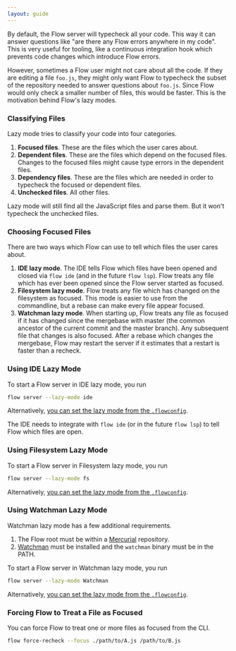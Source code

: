 ```yaml
---
layout: guide
---
```


By default, the Flow server will typecheck all your code. This way it can answer
questions like "are there any Flow errors anywhere in my code". This is very
useful for tooling, like a continuous integration hook which prevents code
changes which introduce Flow errors.

However, sometimes a Flow user might not care about all the code. If they are
editing a file `foo.js`, they might only want Flow to typecheck the subset of
the repository needed to answer questions about `foo.js`. Since Flow would only
check a smaller number of files, this would be faster. This is the motivation
behind Flow's lazy modes.

### Classifying Files <a class="toc" id="toc-classifying-files" href="#toc-classifying-files"></a>

Lazy mode tries to classify your code into four categories.

1. **Focused files**. These are the files which the user cares about.
2. **Dependent files**. These are the files which depend on the focused files.
Changes to the focused files might cause type errors in the dependent files.
3. **Dependency files**. These are the files which are needed in order to
typecheck the focused or dependent files.
4. **Unchecked files**. All other files.

Lazy mode will still find all the JavaScript files and parse them. But it won't
typecheck the unchecked files.

### Choosing Focused Files <a class="toc" id="toc-choosing-focused-files" href="#toc-choosing-focused-files"></a>

There are two ways which Flow can use to tell which files the user cares about.

1. **IDE lazy mode**. The IDE tells Flow which files have been opened and closed
via `flow ide` (and in the future `flow lsp`). Flow treats any file which has
ever been opened since the Flow server started as focused.
2. **Filesystem lazy mode**. Flow treats any file which has changed on the
filesystem as focused. This mode is easier to use from the commandline, but
a rebase can make every file appear focused.
3. **Watchman lazy mode**. When starting up, Flow treats any file as focused if
it has changed since the mergebase with master (the common ancestor of the
current commit and the master branch). Any subsequent file that changes is also
focused. After a rebase which changes the mergebase, Flow may restart the server
if it estimates that a restart is faster than a recheck.

### Using IDE Lazy Mode <a class="toc" id="toc-using-ide-lazy-mode" href="#toc-using-ide-lazy-mode"></a>

To start a Flow server in IDE lazy mode, you run

```bash
flow server --lazy-mode ide
```

Alternatively, [you can set the lazy mode from the `.flowconfig`](/en/docs/config/options/#toc-lazy-mode-fs-ide-watchman-none).

The IDE needs to integrate with `flow ide` (or in the future `flow lsp`) to tell
Flow which files are open.

### Using Filesystem Lazy Mode <a class="toc" id="toc-using-filesystem-lazy-mode" href="#toc-using-filesystem-lazy-mode"></a>

To start a Flow server in Filesystem lazy mode, you run

```bash
flow server --lazy-mode fs
```

Alternatively, [you can set the lazy mode from the `.flowconfig`](/en/docs/config/options/#toc-lazy-mode-fs-ide-watchman-none).

### Using Watchman Lazy Mode <a class="toc" id="toc-using-watchman-lazy-mode" href="#toc-using-watchman-lazy-mode"></a>

Watchman lazy mode has a few additional requirements.

1. The Flow root must be within a [Mercurial](https://www.mercurial-scm.org/) repository.
2. [Watchman](https://facebook.github.io/watchman/) must be installed and the
   `watchman` binary must be in the PATH.

To start a Flow server in Watchman lazy mode, you run

```bash
flow server --lazy-mode Watchman
```

Alternatively, [you can set the lazy mode from the `.flowconfig`](/en/docs/config/options/#toc-lazy-mode-fs-ide-watchman-none).

### Forcing Flow to Treat a File as Focused <a class="toc" id="toc-forcing-flow-to-treat-a-file-as-focused" href="#toc-forcing-flow-to-treat-a-file-as-focused"></a>

You can force Flow to treat one or more files as focused from the CLI.

```bash
flow force-recheck --focus ./path/to/A.js /path/to/B.js
```

